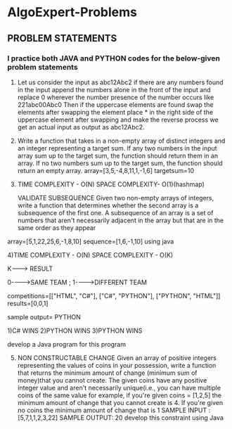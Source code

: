 # AlgoExpert-Problems
## PROBLEM STATEMENTS
### I practice both JAVA and PYTHON codes for the below-given problem statements

1) Let us consider the input as abc12Abc2 if there are any numbers found in the input append the numbers alone in the front of the input and replace 0 wherever the number presence of the number occurs like 221abc00Abc0 Then if the uppercase elements are found swap the elements after swapping the element place * in the right side of the uppercase element after swapping and make the reverse process we get an actual input as output as abc12Abc2.
   
2) Write a function that takes in a non-empty array of distinct integers and an integer representing a target sum. If any two numbers in the input array sum up to the target sum, the function should return them in an array. If no two numbers sum up to the target sum, the function should return an empty array.
array=[3,5,-4,8,11,1,-1,6]
targetsum=10

3) TIME COMPLEXITY - O(N)
   SPACE COMPLEXITY- O(1)(hashmap)
  
   VALIDATE SUBSEQUENCE
Given two non-empty arrays of integers, write a function that determines whether the second array is a subsequence of the first one.
A subsequence of an array is a set of numbers that aren't necessarily adjacent in the array but that are in the same order as they appear 

array=[5,1,22,25,6,-1,8,10]
sequence=[1,6,-1,10]  using java

4)TIME COMPLEXITY - O(N)
SPACE COMPLEXITY - O(K)

K---> RESULT

0---->SAME TEAM ; 1---->DIFFERENT TEAM 

competitions=[["HTML", "C#"], ["C#", "PYTHON"], ["PYTHON", "HTML"]]
results=[0,0,1]
 
sample output= PYTHON 

1)C# WINS 
2)PYTHON WINS
3)PYTHON WINS 

develop a Java program for this program

5) NON CONSTRUCTABLE CHANGE
Given an array of positive integers representing the values of coins in your possession, write a function that returns the minimum amount of change (minimum sum of money)that you cannot create. The given coins have any positive integer value and aren't necessarily unique(i.e., you can have multiple coins of the same value
for example, if you're given coins = [1,2,5] the minimum amount of change that you cannot create is 4. If you're given no coins the minimum amount of change that is 1
SAMPLE INPUT : [5,7,1,1,2,3,22]
SAMPLE OUTPUT: 20
develop this constraint using Java

